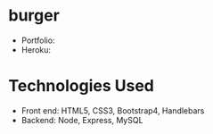 # burger

* Portfolio:
* Heroku:

# Technologies Used

* Front end: HTML5, CSS3, Bootstrap4, Handlebars
* Backend: Node, Express, MySQL
